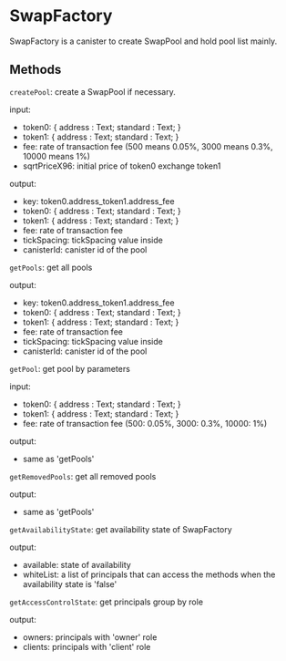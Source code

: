 # SwapFactory

SwapFactory is a canister to create SwapPool and hold pool list mainly.

## Methods

`createPool`: create a SwapPool if necessary.

input:
- token0: { address : Text; standard : Text; }
- token1: { address : Text; standard : Text; }
- fee: rate of transaction fee (500 means 0.05%, 3000 means 0.3%, 10000 means 1%)
- sqrtPriceX96: initial price of token0 exchange token1

output: 
- key: token0.address_token1.address_fee
- token0: { address : Text; standard : Text; }
- token1: { address : Text; standard : Text; }
- fee: rate of transaction fee
- tickSpacing: tickSpacing value inside
- canisterId: canister id of the pool

`getPools`: get all pools

output:
- key: token0.address_token1.address_fee
- token0: { address : Text; standard : Text; }
- token1: { address : Text; standard : Text; }
- fee: rate of transaction fee
- tickSpacing: tickSpacing value inside
- canisterId: canister id of the pool

`getPool`: get pool by parameters

input:
- token0: { address : Text; standard : Text; }
- token1: { address : Text; standard : Text; }
- fee: rate of transaction fee (500: 0.05%, 3000: 0.3%, 10000: 1%)

output: 
- same as 'getPools'

`getRemovedPools`: get all removed pools

output:
- same as 'getPools'

`getAvailabilityState`: get availability state of SwapFactory

output:
- available: state of availability
- whiteList: a list of principals that can access the methods when the availability state is 'false'

`getAccessControlState`: get principals group by role

output:
- owners: principals with 'owner' role
- clients: principals with 'client' role